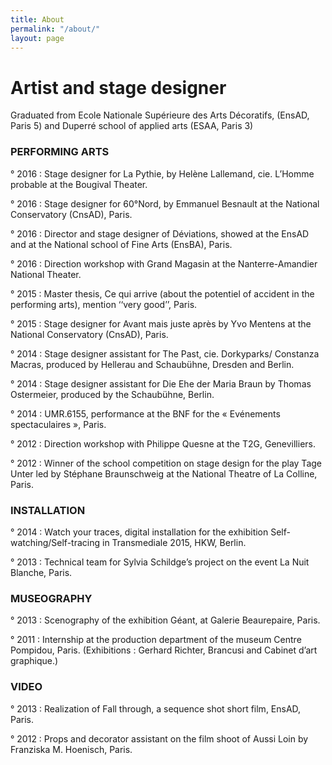 ```yaml
---
title: About
permalink: "/about/"
layout: page
---
```


# Artist and stage designer

Graduated from Ecole Nationale Supérieure des Arts Décoratifs, (EnsAD, Paris 5) and Duperré school of applied arts (ESAA, Paris 3)



### PERFORMING ARTS
° 2016 : Stage designer for La Pythie, by Helène Lallemand, cie. L’Homme probable at the Bougival Theater.

° 2016 : Stage designer for 60°Nord, by Emmanuel Besnault at the National Conservatory (CnsAD), Paris.

° 2016 : Director and stage designer of Déviations, showed at the EnsAD and at the National school of Fine Arts (EnsBA), Paris.

° 2016 : Direction workshop with Grand Magasin at the Nanterre-Amandier National Theater.

° 2015 : Master thesis, Ce qui arrive (about the potentiel of accident in the performing arts), mention ‘‘very good’’, Paris.

° 2015 : Stage designer for Avant mais juste après by Yvo Mentens at the National Conservatory (CnsAD), Paris. 

° 2014 : Stage designer assistant for The Past, cie. Dorkyparks/ Constanza Macras, produced by Hellerau and Schaubühne, Dresden and Berlin.

° 2014 : Stage designer assistant for Die Ehe der Maria Braun by Thomas Ostermeier, produced by the Schaubühne, Berlin.

° 2014 : UMR.6155, performance at the BNF for the « Evénements spectaculaires », Paris.

° 2012 : Direction workshop with Philippe Quesne at the T2G, Genevilliers.

° 2012 : Winner of the school competition on stage design for the play Tage Unter led by Stéphane Braunschweig at the National Theatre of La Colline, Paris.



### INSTALLATION
° 2014 : Watch your traces, digital installation for the exhibition Self-watching/Self-tracing in Transmediale 2015, HKW, Berlin. 

° 2013 : Technical team for Sylvia Schildge’s project on the event La Nuit Blanche, Paris.



### MUSEOGRAPHY
° 2013 : Scenography of the exhibition Géant, at Galerie Beaurepaire, Paris.

° 2011 : Internship at the production department of the museum Centre Pompidou, Paris. (Exhibitions : Gerhard Richter, Brancusi and Cabinet d’art graphique.)



### VIDEO
° 2013 : Realization of Fall through, a sequence shot short film, EnsAD, Paris.

° 2012 : Props and decorator assistant on the film shoot of Aussi Loin by Franziska M. Hoenisch, Paris.
